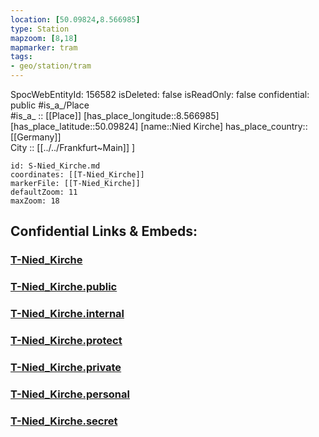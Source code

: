 ```yaml
---
location: [50.09824,8.566985] 
type: Station 
mapzoom: [8,18] 
mapmarker: tram 
tags:
- geo/station/tram
---
```

SpocWebEntityId: 156582
isDeleted: false
isReadOnly: false
confidential: public
#is_a_/Place  
#is_a_ :: [[Place]] 
[has_place_longitude::8.566985] 
[has_place_latitude::50.09824] 
[name::Nied Kirche] 
has_place_country:: [[Germany]]  
City :: [[../../Frankfurt~Main]] ] 


```leaflet
id: S-Nied_Kirche.md
coordinates: [[T-Nied_Kirche]] 
markerFile: [[T-Nied_Kirche]] 
defaultZoom: 11 
maxZoom: 18
```


## Confidential Links & Embeds: 

### [T-Nied_Kirche](/_Standards/Earth/Continent/Europe/Europe~Central/Germany/Germany~West/Hessen/counties~Hessen/Frankfurt~Main/Stations-FFM~T/T-Nied_Kirche.md) 

### [T-Nied_Kirche.public](/_public/Earth/Continent/Europe/Europe~Central/Germany/Germany~West/Hessen/counties~Hessen/Frankfurt~Main/Stations-FFM~T/T-Nied_Kirche.public.md) 

### [T-Nied_Kirche.internal](/_internal/Earth/Continent/Europe/Europe~Central/Germany/Germany~West/Hessen/counties~Hessen/Frankfurt~Main/Stations-FFM~T/T-Nied_Kirche.internal.md) 

### [T-Nied_Kirche.protect](/_protect/Earth/Continent/Europe/Europe~Central/Germany/Germany~West/Hessen/counties~Hessen/Frankfurt~Main/Stations-FFM~T/T-Nied_Kirche.protect.md) 

### [T-Nied_Kirche.private](/_private/Earth/Continent/Europe/Europe~Central/Germany/Germany~West/Hessen/counties~Hessen/Frankfurt~Main/Stations-FFM~T/T-Nied_Kirche.private.md) 

### [T-Nied_Kirche.personal](/_personal/Earth/Continent/Europe/Europe~Central/Germany/Germany~West/Hessen/counties~Hessen/Frankfurt~Main/Stations-FFM~T/T-Nied_Kirche.personal.md) 

### [T-Nied_Kirche.secret](/_secret/Earth/Continent/Europe/Europe~Central/Germany/Germany~West/Hessen/counties~Hessen/Frankfurt~Main/Stations-FFM~T/T-Nied_Kirche.secret.md)

